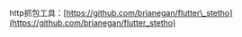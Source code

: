 http抓包工具：[https://github.com/brianegan/flutter\_stetho](https://github.com/brianegan/flutter_stetho)

